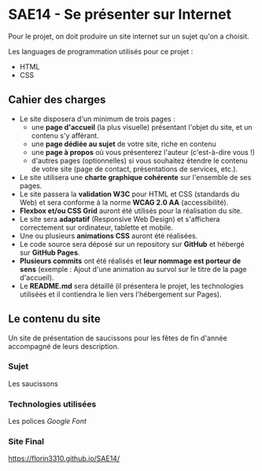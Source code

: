 # SAE14 - Se présenter sur Internet

Pour le projet, on doit produire un site internet sur un sujet qu'on a choisit.

Les languages de programmation utilisés pour ce projet :

* HTML
* CSS

## Cahier des charges
* Le site disposera d'un minimum de trois pages :
     - une **page d'accueil** (la plus visuelle) présentant l'objet du site, et un contenu s'y afférant.
     - une **page dédiée au sujet** de votre site, riche en contenu
     - une **page à propos** où vous présenterez l'auteur (c'est-à-dire vous !)
     - d'autres pages (optionnelles) si vous souhaitez étendre le contenu de votre site (page de contact, présentations de services, etc.).
* Le site utilisera une **charte graphique cohérente** sur l'ensemble de ses pages.
* Le site passera la **validation W3C** pour HTML et CSS (standards du Web) et sera conforme à la norme **WCAG 2.0 AA** (accessibilité).
* **Flexbox et/ou CSS Grid** auront été utilisés pour la réalisation du site.
* Le site sera **adaptatif** (Responsive Web Design) et s'affichera correctement sur ordinateur, tablette et mobile.
* Une ou plusieurs **animations CSS** auront été réalisées.
* Le code source sera déposé sur un repository sur **GitHub** et hébergé sur **GitHub Pages**.
* **Plusieurs commits** ont été réalisés et **leur nommage est porteur de sens** (exemple : Ajout d'une animation au survol sur le titre de la page d'accueil).
* Le **README.md** sera détaillé (il présentera le projet, les technologies utilisées et il contiendra le lien vers l'hébergement sur Pages).

## Le contenu du site

Un site de présentation de saucissons pour les fêtes de fin d'année accompagné de leurs description.

### Sujet

Les saucissons

### Technologies utilisées 

Les polices *Google Font*


### Site Final

https://florin3310.github.io/SAE14/
